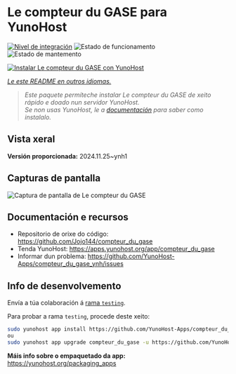 <!--
NOTA: Este README foi creado automáticamente por <https://github.com/YunoHost/apps/tree/master/tools/readme_generator>
NON debe editarse manualmente.
-->

# Le compteur du GASE para YunoHost

[![Nivel de integración](https://apps.yunohost.org/badge/integration/compteur_du_gase)](https://ci-apps.yunohost.org/ci/apps/compteur_du_gase/)
![Estado de funcionamento](https://apps.yunohost.org/badge/state/compteur_du_gase)
![Estado de mantemento](https://apps.yunohost.org/badge/maintained/compteur_du_gase)

[![Instalar Le compteur du GASE con YunoHost](https://install-app.yunohost.org/install-with-yunohost.svg)](https://install-app.yunohost.org/?app=compteur_du_gase)

*[Le este README en outros idiomas.](./ALL_README.md)*

> *Este paquete permíteche instalar Le compteur du GASE de xeito rápido e doado nun servidor YunoHost.*  
> *Se non usas YunoHost, le a [documentación](https://yunohost.org/install) para saber como instalalo.*

## Vista xeral



**Versión proporcionada:** 2024.11.25~ynh1

## Capturas de pantalla

![Captura de pantalla de Le compteur du GASE](./doc/screenshots/Screenshot_2021-12-26_Le-compteur-du-GASE.png)

## Documentación e recursos

- Repositorio de orixe do código: <https://github.com/Jojo144/compteur_du_gase>
- Tenda YunoHost: <https://apps.yunohost.org/app/compteur_du_gase>
- Informar dun problema: <https://github.com/YunoHost-Apps/compteur_du_gase_ynh/issues>

## Info de desenvolvemento

Envía a túa colaboración á [rama `testing`](https://github.com/YunoHost-Apps/compteur_du_gase_ynh/tree/testing).

Para probar a rama `testing`, procede deste xeito:

```bash
sudo yunohost app install https://github.com/YunoHost-Apps/compteur_du_gase_ynh/tree/testing --debug
ou
sudo yunohost app upgrade compteur_du_gase -u https://github.com/YunoHost-Apps/compteur_du_gase_ynh/tree/testing --debug
```

**Máis info sobre o empaquetado da app:** <https://yunohost.org/packaging_apps>
